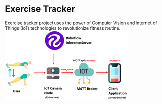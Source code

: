 # Exercise Tracker
Exercise tracker project uses the power of Computer Vision and Internet of Things (IoT) technologies to revolutionize fitness routine.
<br>
<img src="system_design.png" width="400px" alt="Working of System">

